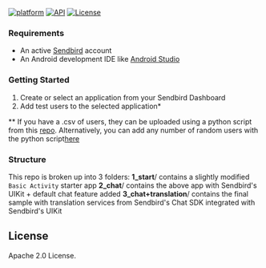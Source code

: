 [![platform](https://img.shields.io/badge/platform-Android-yellow.svg)](https://www.android.com)
[![API](https://img.shields.io/badge/API-26%2B-brightgreen.svg?style=plastic)](https://android-arsenal.com/api?level=26)
[![License](https://img.shields.io/badge/license-Apache%202-4EB1BA.svg?style=flat-square)](https://www.apache.org/licenses/LICENSE-2.0.html)

### Requirements
- An active [Sendbird](https://dashboard.sendbird.com/auth/signup) account
- An Android development IDE like [Android Studio](https://developer.android.com/studio/)

### Getting Started
1. Create or select an application from your Sendbird Dashboard
2. Add test users to the selected application*

** If you have a .csv of users, they can be uploaded using a python script from this [repo](https://github.com/jalakoo/sendbird_bulk_user_uploader). Alternatively, you can add any number of random users with the python script[here](https://github.com/jalakoo/sendbird_random_users) 

### Structure
This repo is broken up into 3 folders:
**1_start**/ contains a slightly modified `Basic Activity` starter app
**2_chat**/ contains the above app with Sendbird's UIKit + default chat feature added
**3_chat+translation**/ contains the final sample with translation services from Sendbird's Chat SDK integrated with Sendbird's UIKit

## License
Apache 2.0 License.
